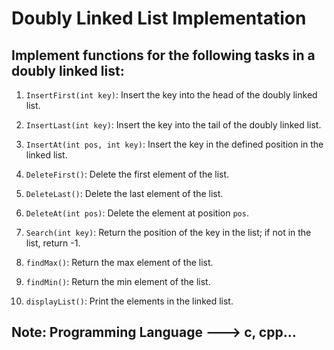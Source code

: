 # Doubly Linked List Implementation

## Implement functions for the following tasks in a doubly linked list:

1. `InsertFirst(int key)`: Insert the key into the head of the doubly linked list.

2. `InsertLast(int key)`: Insert the key into the tail of the doubly linked list.

3. `InsertAt(int pos, int key)`: Insert the key in the defined position in the linked list.

4. `DeleteFirst()`: Delete the first element of the list.

5. `DeleteLast()`: Delete the last element of the list.

6. `DeleteAt(int pos)`: Delete the element at position `pos`.

7. `Search(int key)`: Return the position of the key in the list; if not in the list, return -1.

8. `findMax()`: Return the max element of the list.

9. `findMin()`: Return the min element of the list.

10. `displayList()`: Print the elements in the linked list.

## Note: Programming Language ---> c, cpp...
